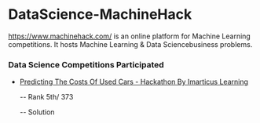 # DataScience-MachineHack

https://www.machinehack.com/ is an online platform for Machine Learning competitions. It hosts Machine Learning & Data Sciencebusiness problems.



###  Data Science Competitions Participated

- [Predicting The Costs Of Used Cars - Hackathon By Imarticus Learning](https://www.machinehack.com/course/predicting-the-costs-of-used-cars-hackathon-by-imarticus/)

  --  Rank 5th/ 373
  
  -- Solution
